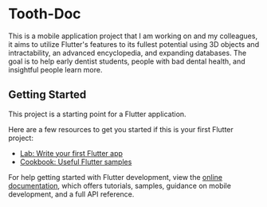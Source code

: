 # Tooth-Doc
This is a mobile application project that I am working on and my colleagues, it aims to utilize Flutter's features to its fullest potential using 3D objects and intractability, an advanced encyclopedia, and expanding databases. The goal is to help early dentist students, people with bad dental health, and insightful people learn more.

## Getting Started

This project is a starting point for a Flutter application.

Here are a few resources to get you started if this is your first Flutter project:

- [Lab: Write your first Flutter app](https://docs.flutter.dev/get-started/codelab)
- [Cookbook: Useful Flutter samples](https://docs.flutter.dev/cookbook)

For help getting started with Flutter development, view the
[online documentation](https://docs.flutter.dev/), which offers tutorials,
samples, guidance on mobile development, and a full API reference.
